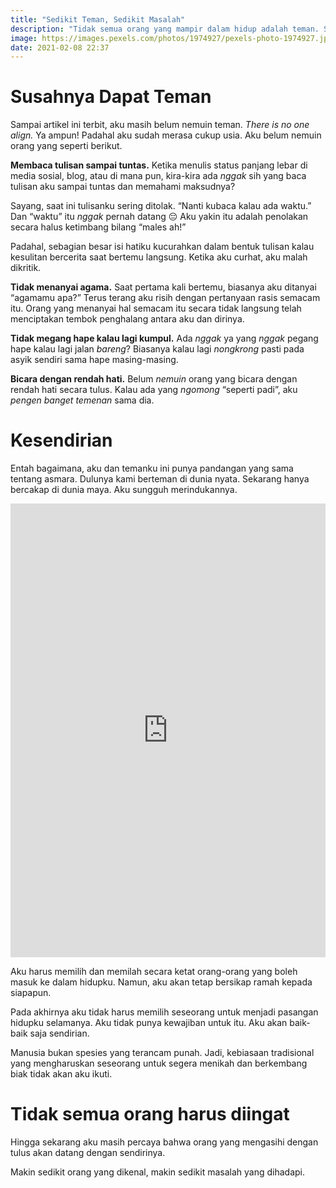 ```yaml
---
title: "Sedikit Teman, Sedikit Masalah"
description: "Tidak semua orang yang mampir dalam hidup adalah teman. Sebagian besar orang memang harus dilupakan."
image: https://images.pexels.com/photos/1974927/pexels-photo-1974927.jpeg?auto=compress&cs=tinysrgb&h=128
date: 2021-02-08 22:37
---
```

# Susahnya Dapat Teman

Sampai artikel ini terbit, aku masih belum nemuin teman. _There is no one align._ Ya ampun! Padahal aku sudah merasa cukup usia. Aku belum nemuin orang yang seperti berikut.

**Membaca tulisan sampai tuntas.** Ketika menulis status panjang lebar di media sosial, blog, atau di mana pun, kira-kira ada _nggak_ sih yang baca tulisan aku sampai tuntas dan memahami maksudnya?

Sayang, saat ini tulisanku sering ditolak. “Nanti kubaca kalau ada waktu.” Dan “waktu” itu _nggak_ pernah datang 😔 Aku yakin itu adalah penolakan secara halus ketimbang bilang “males ah!”

Padahal, sebagian besar isi hatiku kucurahkan dalam bentuk tulisan kalau kesulitan bercerita saat bertemu langsung. Ketika aku curhat, aku malah dikritik.

**Tidak menanyai agama.** Saat pertama kali bertemu, biasanya aku ditanyai “agamamu apa?” Terus terang aku risih dengan pertanyaan rasis semacam itu. Orang yang menanyai hal semacam itu secara tidak langsung telah menciptakan tembok penghalang antara aku dan dirinya.

**Tidak megang hape kalau lagi kumpul.** Ada _nggak_ ya yang _nggak_ pegang hape kalau lagi jalan _bareng_? Biasanya kalau lagi _nongkrong_ pasti pada asyik sendiri sama hape masing-masing.

**Bicara dengan rendah hati.** Belum _nemuin_ orang yang bicara dengan rendah hati secara tulus. Kalau ada yang _ngomong_ “seperti padi”, aku _pengen banget temenan_ sama dia.

# Kesendirian

Entah bagaimana, aku dan temanku ini punya pandangan yang sama tentang asmara. Dulunya kami berteman di dunia nyata. Sekarang hanya bercakap di dunia maya. Aku sungguh merindukannya.

<iframe src="https://www.facebook.com/plugins/post.php?href=https%3A%2F%2Fweb.facebook.com%2Fdynta.gubeb%2Fposts%2F4316511908375984&width=500&show_text=true&appId=599417887391982&height=726" width="100%" height="726" style="border:none;overflow:hidden" scrolling="no" frameborder="0" allowfullscreen="true" allow="autoplay; clipboard-write; encrypted-media; picture-in-picture; web-share" markdown="1"></iframe>

Aku harus memilih dan memilah secara ketat orang-orang yang boleh masuk ke dalam hidupku. Namun, aku akan tetap bersikap ramah kepada siapapun.

Pada akhirnya aku tidak harus memilih seseorang untuk menjadi pasangan hidupku selamanya. Aku tidak punya kewajiban untuk itu. Aku akan baik-baik saja sendirian.

Manusia bukan spesies yang terancam punah. Jadi, kebiasaan tradisional yang mengharuskan seseorang untuk segera menikah dan berkembang biak tidak akan aku ikuti.

# Tidak semua orang harus diingat

Hingga sekarang aku masih percaya bahwa orang yang mengasihi dengan tulus akan datang dengan sendirinya. 

Makin sedikit orang yang dikenal, makin sedikit masalah yang dihadapi. 

